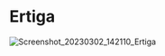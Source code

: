 # Ertiga

![Screenshot_20230302_142110_Ertiga](https://user-images.githubusercontent.com/98298035/222359182-75b29fbb-3d6e-4123-912a-93074e44abd0.jpg)
